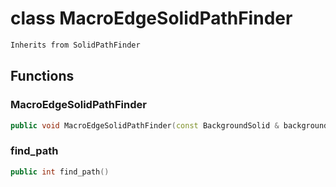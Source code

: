 # class MacroEdgeSolidPathFinder


```cpp
Inherits from SolidPathFinder
```



## Functions

### MacroEdgeSolidPathFinder

```cpp
public void MacroEdgeSolidPathFinder(const BackgroundSolid & background, index_t begin, index_t end)
```

### find_path

```cpp
public int find_path()
```



